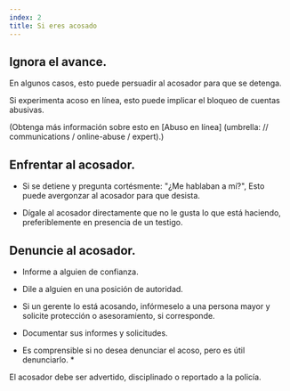 ```yaml
---
index: 2
title: Si eres acosado
---
```

## Ignora el avance.

En algunos casos, esto puede persuadir al acosador para que se detenga.

Si experimenta acoso en línea, esto puede implicar el bloqueo de cuentas abusivas.

(Obtenga más información sobre esto en [Abuso en línea] (umbrella: // communications / online-abuse / expert).)

## Enfrentar al acosador.

*   Si se detiene y pregunta cortésmente: "¿Me hablaban a mí?", Esto puede avergonzar al acosador para que desista.

*   Dígale al acosador directamente que no le gusta lo que está haciendo, preferiblemente en presencia de un testigo.

## Denuncie al acosador.

*   Informe a alguien de confianza.

*   Dile a alguien en una posición de autoridad.

* Si un gerente lo está acosando, infórmeselo a una persona mayor y solicite protección o asesoramiento, si corresponde.

*  Documentar sus informes y solicitudes.

* Es comprensible si no desea denunciar el acoso, pero es útil denunciarlo. *

El acosador debe ser advertido, disciplinado o reportado a la policía.